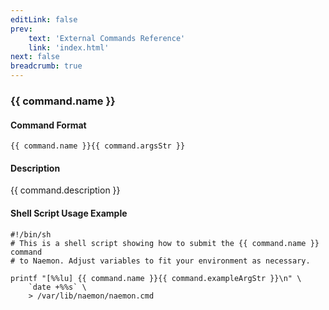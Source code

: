 ```yaml
---
editLink: false
prev:
    text: 'External Commands Reference'
    link: 'index.html'
next: false
breadcrumb: true
---
```


<script setup>
const command = {"args":[{"name":"hostgroup_name","type":"hostgroup"}],"name":"ENABLE_HOSTGROUP_HOST_NOTIFICATIONS","description":"Enables notifications for all hosts in a particular hostgroup. This does not enable notifications for the services associated with the hosts in the hostgroup - see the ENABLE_HOSTGROUP_SVC_NOTIFICATIONS command for that. In order for notifications to be sent out for these hosts, notifications must be enabled on a program-wide basis as well.","classes":["hostgroup"],"argsStr":";hostgroup_name","exampleArgStr":";hostgroup1"};
</script>

<h3>{{ command.name }}</h3>

#### Command Format

`{{ command.name }}{{ command.argsStr }}`

#### Description

{{ command.description }}

#### Shell Script Usage Example

```sh-vue
#!/bin/sh
# This is a shell script showing how to submit the {{ command.name }} command
# to Naemon. Adjust variables to fit your environment as necessary.

printf "[%%lu] {{ command.name }}{{ command.exampleArgStr }}\n" \
    `date +%%s` \
    > /var/lib/naemon/naemon.cmd
```

